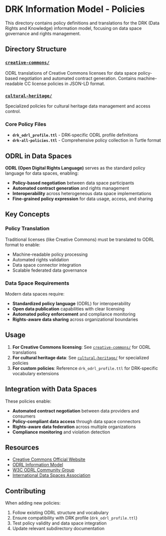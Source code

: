 # DRK Information Model - Policies

This directory contains policy definitions and translations for the DRK (Data Rights and Knowledge) information model, focusing on data space governance and rights management.

## Directory Structure

### [`creative-commons/`](./creative-commons/)
ODRL translations of Creative Commons licenses for data space policy-based negotiation and automated contract generation. Contains machine-readable CC license policies in JSON-LD format.

### [`cultural-heritage/`](./cultural-heritage/)
Specialized policies for cultural heritage data management and access control.

### Core Policy Files
- **`drk_odrl_profile.ttl`** - DRK-specific ODRL profile definitions
- **`drk-all-policies.ttl`** - Comprehensive policy collection in Turtle format

## ODRL in Data Spaces

**ODRL (Open Digital Rights Language)** serves as the standard policy language for data spaces, enabling:

- **Policy-based negotiation** between data space participants
- **Automated contract generation** and rights management
- **Interoperability** across heterogeneous data space implementations
- **Fine-grained policy expression** for data usage, access, and sharing

## Key Concepts

### Policy Translation
Traditional licenses (like Creative Commons) must be translated to ODRL format to enable:
- Machine-readable policy processing
- Automated rights validation
- Data space connector integration
- Scalable federated data governance

### Data Space Requirements
Modern data spaces require:
- **Standardized policy language** (ODRL) for interoperability
- **Open data publication** capabilities with clear licensing
- **Automated policy enforcement** and compliance monitoring
- **Rights-aware data sharing** across organizational boundaries

## Usage

1. **For Creative Commons licensing**: See [`creative-commons/`](./creative-commons/) for ODRL translations
2. **For cultural heritage data**: See [`cultural-heritage/`](./cultural-heritage/) for specialized policies
3. **For custom policies**: Reference `drk_odrl_profile.ttl` for DRK-specific vocabulary extensions

## Integration with Data Spaces

These policies enable:
- **Automated contract negotiation** between data providers and consumers
- **Policy-compliant data access** through data space connectors
- **Rights-aware data federation** across multiple organizations
- **Compliance monitoring** and violation detection

## Resources

- [Creative Commons Official Website](https://creativecommons.org/)
- [ODRL Information Model](https://www.w3.org/TR/odrl-model/)
- [W3C ODRL Community Group](https://www.w3.org/community/odrl/)
- [International Data Spaces Association](https://internationaldataspaces.org/)

## Contributing

When adding new policies:
1. Follow existing ODRL structure and vocabulary
2. Ensure compatibility with DRK profile (`drk_odrl_profile.ttl`)
3. Test policy validity and data space integration
4. Update relevant subdirectory documentation
